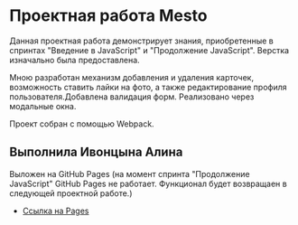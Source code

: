 # Проектная работа Mesto

Данная проектная работа демонстрирует знания, приобретенные в спринтах "Введение в JavaScript" и "Продолжение JavaScript". Верстка изначально была предоставлена. 

Мною разработан механизм добавления и удаления карточек, возможность ставить лайки на фото, а также редактирование профиля пользователя.Добавлена валидация форм. Реализовано через модальные окна.

Проект собран с помощью Webpack.

## **Выполнила** Ивонцына Алина

Выложен на GitHub Pages (на момент спринта "Продолжение JavaScript" GitHub Pages не работает. Функционал будет возвращаен в следующей проектной работе.)
* [Ссылка на Pages](https://ivonki.github.io/mesto-project/)

